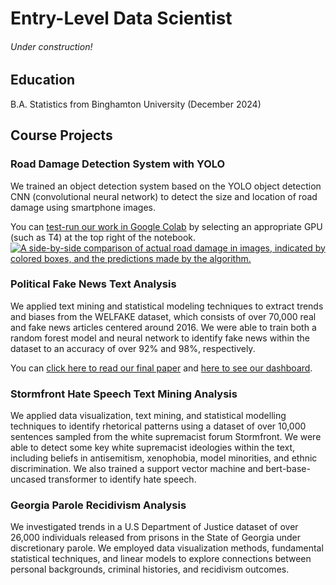 # Entry-Level Data Scientist
###### Under construction!

## Education
B.A. Statistics from Binghamton University (December 2024)

## Course Projects

### Road Damage Detection System with YOLO
We trained an object detection system based on the YOLO object detection CNN (convolutional neural network) to detect the size and location of road damage using smartphone images.

You can [test-run our work in Google Colab](https://colab.research.google.com/drive/1ntKCAkGmbv1wwOVDDFbN7EZw6u2nvHk9?usp=sharing) by selecting an appropriate GPU (such as T4) at the top right of the notebook.
[![A side-by-side comparison of actual road damage in images, indicated by colored boxes, and the predictions made by the algorithm.](/assets/images/roaddamage_predictions.png "Road damage predictions")](https://colab.research.google.com/drive/1ntKCAkGmbv1wwOVDDFbN7EZw6u2nvHk9?usp=sharing)

### Political Fake News Text Analysis
We applied text mining and statistical modeling techniques to extract trends and biases from the WELFAKE dataset, which consists of over 70,000 real and fake news articles centered around 2016. We were able to train both a random forest model and neural network to identify fake news within the dataset to an accuracy of over 92% and 98%, respectively.

You can [click here to read our final paper](https://docs.google.com/presentation/d/e/2PACX-1vTT3efndVosqPZP-4bEGdedxYELHB6EyjXsNy6uNGDYo_Uen7yAYHpO-twHMhoo3Q/pub?start=false&loop=false&delayms=3000) and [here to see our dashboard](politicalmisinformation_paper.md).


### Stormfront Hate Speech Text Mining Analysis
We applied data visualization, text mining, and statistical modelling techniques to identify rhetorical patterns using a dataset of over 10,000 sentences sampled from the white supremacist forum Stormfront. We were able to detect some key white supremacist ideologies within the text, including beliefs in antisemitism, xenophobia, model minorities, and ethnic discrimination. We also trained a support vector machine and bert-base-uncased transformer to identify hate speech.


### Georgia Parole Recidivism Analysis
We investigated trends in a U.S Department of Justice dataset of over 26,000 individuals released from prisons in the State of Georgia under discretionary parole. We employed data visualization methods, fundamental statistical techniques, and linear models to explore connections between personal backgrounds, criminal histories, and recidivism outcomes.
